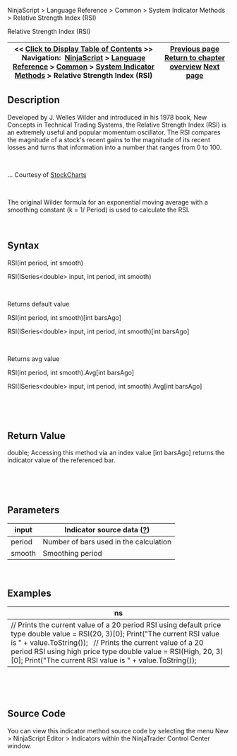 ﻿


NinjaScript \> Language Reference \> Common \> System Indicator Methods \> Relative Strength Index (RSI)






















Relative Strength Index (RSI)







| \<\< [Click to Display Table of Contents](relative_strength_index_rsi.md) \>\> **Navigation:**     [NinjaScript](ninjascript.md) \> [Language Reference](language_reference_wip.md) \> [Common](common.md) \> [System Indicator Methods](indicators.md) \> Relative Strength Index (RSI) | [Previous page](relative_spread_strength_rss.md) [Return to chapter overview](indicators.md) [Next page](relative_vigor_index.md) |
| --- | --- |











## Description


Developed by J. Welles Wilder and introduced in his 1978 book, New Concepts in Technical Trading Systems, the Relative Strength Index (RSI) is an extremely useful and popular momentum oscillator. The RSI compares the magnitude of a stock's recent gains to the magnitude of its recent losses and turns that information into a number that ranges from 0 to 100\.  


 


... Courtesy of [StockCharts](http://stockcharts.com/education/IndicatorAnalysis/indic_RSI.md)


 


The original Wilder formula for an exponential moving average with a smoothing constant (k \= 1/ Period) is used to calculate the RSI.


 


## Syntax


RSI(int period, int smooth)  

RSI(ISeries\<double\> input, int period, int smooth)


 


Returns default value  

RSI(int period, int smooth)\[int barsAgo]  

RSI(ISeries\<double\> input, int period, int smooth)\[int barsAgo]


 


Returns avg value  

RSI(int period, int smooth).Avg\[int barsAgo]  

RSI(ISeries\<double\> input, int period, int smooth).Avg\[int barsAgo]


 


 


## Return Value


double; Accessing this method via an index value \[int barsAgo] returns the indicator value of the referenced bar.


 


 


## Parameters




| input | Indicator source data ([?](valid_input_data_for_indicator.md)) |
| --- | --- |
| period | Number of bars used in the calculation |
| smooth | Smoothing period |



 


## 


## Examples




| ns |
| --- |
| // Prints the current value of a 20 period RSI using default price type double value \= RSI(20, 3)\[0]; Print("The current RSI value is " \+ value.ToString());   // Prints the current value of a 20 period RSI using high price type double value \= RSI(High, 20, 3)\[0]; Print("The current RSI value is " \+ value.ToString()); |



 


 


## Source Code


You can view this indicator method source code by selecting the menu New \> NinjaScript Editor \> Indicators within the NinjaTrader Control Center window.








